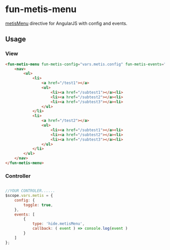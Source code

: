 # fun-metis-menu

[metisMenu](https://github.com/onokumus/metisMenu) directive for AngularJS with config and events.

## Usage

### View
```html
<fun-metis-menu fun-metis-config="vars.metis.config" fun-metis-events="vars.metis.events" class="metismenu">
    <nav>
        <ul>
            <li>
                <a href="/test1"></a>
                <ul>
                    <li><a href="/subtest1"></a><li>
                    <li><a href="/subtest2"></a><li>
                    <li><a href="/subtest3"></a><li>
                </ul>
            </li>
            <li>
                <a href="/test2"></a>
                <ul>
                    <li><a href="/subtest1"></a><li>
                    <li><a href="/subtest2"></a><li>
                    <li><a href="/subtest3"></a><li>
                </ul>
            </li>
        </ul>
    </nav>
</fun-metis-menu>
```

### Controller
```js

//YOUR CONTROLER......
$scope.vars.metis = {
    config: {
        toggle: true,
    },
    events: [
        {
            type: 'hide.metisMenu',
            callback: ( event ) => console.log(event )
        }
    ]
};
```
